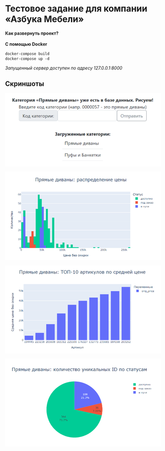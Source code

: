 # Тестовое задание для компании «Азбука Мебели»


#### Как развернуть проект?

**С помощью Docker**
    
    docker-compose build
    docker-compose up -d
    
*Запущенный сервер доступен по адресу 127.0.0.1:8000*


## Скриншоты

<p align="center">
  <img src="https://github.com/EvilPug/furniture_analysis/raw/master/screenshots/category_select.png" />
</p>

<p align="center">
  <img src="https://github.com/EvilPug/furniture_analysis/raw/master/screenshots/graph_1.png" />
</p>

<p align="center">
  <img src="https://github.com/EvilPug/furniture_analysis/raw/master/screenshots/graph_2.png" />
</p>

<p align="center">
  <img src="https://github.com/EvilPug/furniture_analysis/raw/master/screenshots/graph_3.png" />
</p>

